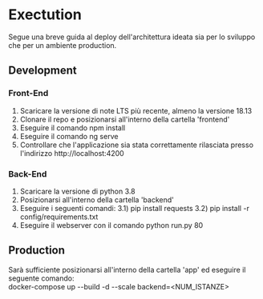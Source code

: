 # Exectution
Segue una breve guida al deploy dell'architettura ideata sia per lo sviluppo che per un ambiente production.
## Development
### Front-End
1) Scaricare la versione di note LTS più recente, almeno la versione 18.13
2) Clonare il repo e posizionarsi all'interno della cartella 'frontend'
3) Eseguire il comando npm install
4) Eseguire il comando ng serve
5) Controllare che l'applicazione sia stata correttamente rilasciata presso l'indirizzo http://localhost:4200
### Back-End
1) Scaricare la versione di python 3.8
2) Posizionarsi all'interno della cartella 'backend'
3) Eseguire i seguenti comandi:
  3.1)  pip install requests
  3.2)  pip install -r config/requirements.txt
4) Eseguire il webserver con il comando python run.py 80 
## Production
Sarà sufficiente posizionarsi all'interno della cartella 'app' ed eseguire il
seguente comando:
<br>
docker-compose up --build -d --scale backend=<NUM_ISTANZE>
